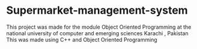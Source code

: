 # Supermarket-management-system
This project was made for the module Object Oriented Programming at the national university of computer and emerging sciences Karachi , Pakistan 
This was made using C++ and Object Oriented Programming 
